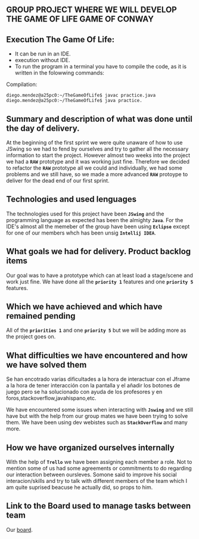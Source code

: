 
**GROUP PROJECT WHERE WE WILL DEVELOP THE GAME OF LIFE GAME OF CONWAY**
--

**Execution The Game Of Life:**
--

- It can be run in an IDE.
- execution without IDE.
- To run the program in a terminal you have to compile the code, as it is written in the folowwing commands:


Compilation:

```
diego.mendez@a25pc0:~/TheGameOfLife$ javac practice.java
diego.mendez@a25pc0:~/TheGameOfLife$ java practice.
```

**Summary and description of what was done until the day of delivery.**
--

At the beginning of the first sprint we were quite unaware of how to use JSwing so we had to fend by ourselves and try to gather all the necessary information to start the project. However almost two weeks into the project we had a **``RAW``** prototype and it was working just fine. Therefore we decided to refactor the **``RAW``** prototype all we could and individually, we had some problems and we still have, so we made a more advanced **``RAW``** protoype to deliver for the dead end of our first sprint.


**Technologies and used lenguages**
--
The technologies used for this project have been **``JSwing``** and the programming language as expected has been the almighty **``Java``**. For the IDE's almost all the memeber of the group have been using **``Eclipse``** except for one of our members whch has been unsig **``Intellij IDEA``**.

**What goals we had for delivery. Product backlog items**
--

Our goal was to have a prototype which can at least load a stage/scene and work just fine. We have done all the **``priority 1``** features and one **``priority 5``** features.

**Which we have achieved and which have remained pending**
--

All of the **``priorities 1``** and one **``priority 5``** but we will be adding more as the project goes on.

**What difficulties we have encountered and how we have solved them**
--

Se han encotrado varias dificultades a la hora de interactuar con el Jframe a la hora de tener interacción con la pantalla y el añadir los botones de juego pero se ha solucionado con ayuda de los profesores y en foros,stackoverflow,javahispano,etc.

We have encountered some issues when interacting with **``Jswing``** and we still have but with the help from our group mates we have been trying to solve them. We have been using dev webistes such as **``StackOverflow``** and many more. 


**How we have organized ourselves internally**
--

With the help of **``Trello``** we have been assigning each member a role. Not to mention some of us had some agreements or commitments to do regarding our interaction between oursleves. Somone said to improve his social interacion/skills and try to talk with different members of the team which I am quite suprised beacuse he actually did, so props to him.

**Link to the Board used to manage tasks between team**
--

Our [board](https://trello.com/b/teyv0eQl/the-game-of-life).
